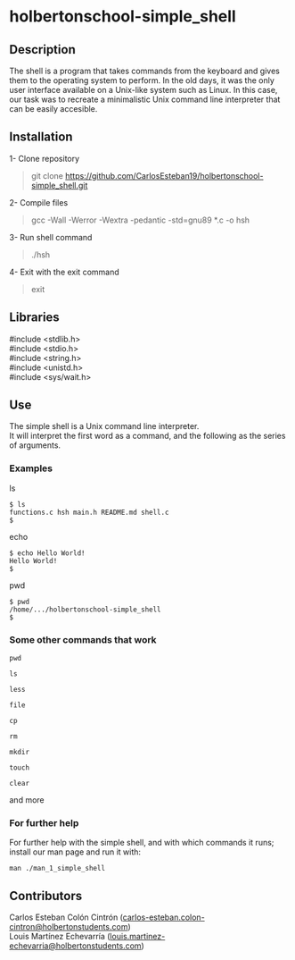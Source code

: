 # holbertonschool-simple_shell
## Description
The shell is a program that takes commands from the keyboard and gives them to the operating system to perform. In the old days, it was the only user interface available on a Unix-like system such as Linux. In this case, our task was to recreate a minimalistic Unix command line interpreter that can be easily accesible.

## Installation
1- Clone repository  
> git clone https://github.com/CarlosEsteban19/holbertonschool-simple_shell.git  

2- Compile files  
> gcc -Wall -Werror -Wextra -pedantic -std=gnu89 *.c -o hsh

3- Run shell command   
> ./hsh

4- Exit with the exit command  
> exit  

## Libraries

#include <stdlib.h>  
#include <stdio.h>  
#include <string.h>  
#include <unistd.h>  
#include <sys/wait.h>  

## Use
The simple shell is a Unix command line interpreter.  
It will interpret the first word as a command, and the following as the series of arguments.

### Examples
ls
```
$ ls
functions.c hsh main.h README.md shell.c
$
```
echo
```
$ echo Hello World!
Hello World!
$
```
pwd
```
$ pwd
/home/.../holbertonschool-simple_shell
$
```
### Some other commands that work
```
pwd
```
```
ls
```
```
less
```
```
file
```
```
cp
```
```
rm
```
```
mkdir
```
```
touch
```
```
clear
```
and more  
### For further help
For further help with the simple shell, and with which commands it runs; install our man page and run it with:  
```
man ./man_1_simple_shell
```
## Contributors
Carlos Esteban Colón Cintrón (<carlos-esteban.colon-cintron@holbertonstudents.com>)  
Louis Martínez Echevarría (<louis.martinez-echevarria@holbertonstudents.com>)
